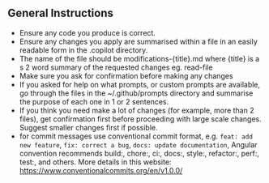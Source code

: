 ## General Instructions
- Ensure any code you produce is correct.
- Ensure any changes you apply are summarised within a file in an easily readable form in the .copilot directory.
- The name of the file should be modifications-{title}.md where {title} is a s 2 word summary of the requested changes eg. read-file
- Make sure you ask for confirmation before making any changes
- If you asked for help on what prompts, or custom prompts are available, go through the files in the ~/.github/prompts directory and summarise the purpose of each one in 1 or 2 sentences.
- If you think you need make a lot of changes (for example, more than 2 files), get confirmation first before proceeding with large scale changes. Suggest smaller changes first if possible.
- for commit messages use conventional commit format, e.g. `feat: add new feature`, `fix: correct a bug`, `docs: update documentation`, Angular convention recommends build:, chore:, ci:, docs:, style:, refactor:, perf:, test:, and others. More details in this website: https://www.conventionalcommits.org/en/v1.0.0/
